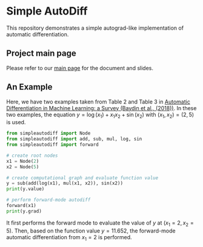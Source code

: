 # Simple AutoDiff
This repository demonstrates a simple autograd-like implementation of automatic differentiation.

## Project main page
Please refer to our [main page]() for the document and slides.

## An Example
Here, we have two examples taken from Table 2 and Table 3 in [Automatic Differentiation in Machine Learning: a Survey (Baydin et al., (2018))](https://www.jmlr.org/papers/volume18/17-468/17-468.pdf).
In these two examples, the equation $y=\log(x_1)+x_1x_2+\sin(x_2)$ with $(x_1,x_2)=(2,5)$ is used.
```python
from simpleautodiff import Node
from simpleautodiff import add, sub, mul, log, sin
from simpleautodiff import forward

# create root nodes
x1 = Node(2)
x2 = Node(5)

# create computational graph and evaluate function value
y = sub(add(log(x1), mul(x1, x2)), sin(x2))
print(y.value)

# perform forward-mode autodiff
forward(x1)
print(y.grad)
```
It first performs the forward mode to evaluate the value of $y$ at $(x_1=2,x_2=5)$.
Then, based on the function value $y=11.652$, the forward-mode automatic differentiation from $x_1=2$ is performed.